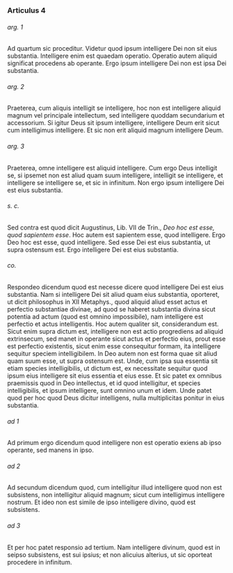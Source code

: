 ### Articulus 4

###### arg. 1
Ad quartum sic proceditur. Videtur quod ipsum intelligere Dei non sit eius substantia. Intelligere enim est quaedam operatio. Operatio autem aliquid significat procedens ab operante. Ergo ipsum intelligere Dei non est ipsa Dei substantia.

###### arg. 2
Praeterea, cum aliquis intelligit se intelligere, hoc non est intelligere aliquid magnum vel principale intellectum, sed intelligere quoddam secundarium et accessorium. Si igitur Deus sit ipsum intelligere, intelligere Deum erit sicut cum intelligimus intelligere. Et sic non erit aliquid magnum intelligere Deum.

###### arg. 3
Praeterea, omne intelligere est aliquid intelligere. Cum ergo Deus intelligit se, si ipsemet non est aliud quam suum intelligere, intelligit se intelligere, et intelligere se intelligere se, et sic in infinitum. Non ergo ipsum intelligere Dei est eius substantia.

###### s. c.
Sed contra est quod dicit Augustinus, Lib. VII de Trin., *Deo hoc est esse, quod sapientem esse*. Hoc autem est sapientem esse, quod intelligere. Ergo Deo hoc est esse, quod intelligere. Sed esse Dei est eius substantia, ut supra ostensum est. Ergo intelligere Dei est eius substantia.

###### co.
Respondeo dicendum quod est necesse dicere quod intelligere Dei est eius substantia. Nam si intelligere Dei sit aliud quam eius substantia, oporteret, ut dicit philosophus in XII Metaphys., quod aliquid aliud esset actus et perfectio substantiae divinae, ad quod se haberet substantia divina sicut potentia ad actum (quod est omnino impossibile), nam intelligere est perfectio et actus intelligentis. Hoc autem qualiter sit, considerandum est. Sicut enim supra dictum est, intelligere non est actio progrediens ad aliquid extrinsecum, sed manet in operante sicut actus et perfectio eius, prout esse est perfectio existentis, sicut enim esse consequitur formam, ita intelligere sequitur speciem intelligibilem. In Deo autem non est forma quae sit aliud quam suum esse, ut supra ostensum est. Unde, cum ipsa sua essentia sit etiam species intelligibilis, ut dictum est, ex necessitate sequitur quod ipsum eius intelligere sit eius essentia et eius esse. Et sic patet ex omnibus praemissis quod in Deo intellectus, et id quod intelligitur, et species intelligibilis, et ipsum intelligere, sunt omnino unum et idem. Unde patet quod per hoc quod Deus dicitur intelligens, nulla multiplicitas ponitur in eius substantia.

###### ad 1
Ad primum ergo dicendum quod intelligere non est operatio exiens ab ipso operante, sed manens in ipso.

###### ad 2
Ad secundum dicendum quod, cum intelligitur illud intelligere quod non est subsistens, non intelligitur aliquid magnum; sicut cum intelligimus intelligere nostrum. Et ideo non est simile de ipso intelligere divino, quod est subsistens.

###### ad 3
Et per hoc patet responsio ad tertium. Nam intelligere divinum, quod est in seipso subsistens, est sui ipsius; et non alicuius alterius, ut sic oporteat procedere in infinitum.

